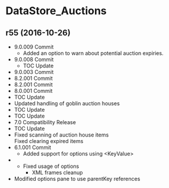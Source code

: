 # DataStore_Auctions

## r55 (2016-10-26)

- 9.0.009 Commit  
    - Added an option to warn about potential auction expiries.  
- 9.0.008 Commit  
    - TOC Update  
- 9.0.003 Commit  
- 8.2.001 Commit  
- 8.2.001 Commit  
- 8.0.001 Commit  
- TOC Update  
- Updated handling of goblin auction houses  
- TOC Update  
- TOC Update  
- 7.0 Compatibility Release  
- TOC Update  
- Fixed scanning of auction house items  
    Fixed clearing expired items  
- 6.1.001 Commit  
    - Added support for options using &lt;KeyValue&gt;  
- - Fixed usage of options  
    - XML frames cleanup  
- Modified options pane to use parentKey references  
